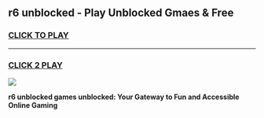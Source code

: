 
## r6 unblocked - Play Unblocked Gmaes & Free
<h3>
<a href="https://news.freeplayer.one?title=r6_unblocked&ref=23F">CLICK TO PLAY</a></h3>
<hr>

<h3>
<a href="https://news.freeplayer.one?title=r6_unblocked&ref=23F">CLICK 2 PLAY</a>
  
</h3>

<a href="https://news.freeplayer.one?title=r6_unblocked&ref=23F/"><img src="https://clearcache.store/games.png"></a>


**r6 unblocked games unblocked: Your Gateway to Fun and Accessible Online Gaming**
